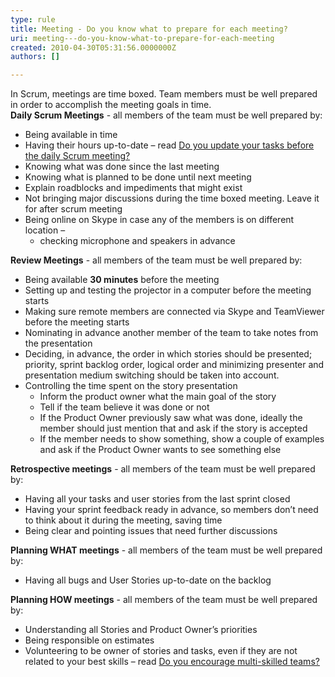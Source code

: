 ```yaml
---
type: rule
title: Meeting - Do you know what to prepare for each meeting?
uri: meeting---do-you-know-what-to-prepare-for-each-meeting
created: 2010-04-30T05:31:56.0000000Z
authors: []

---
```


 In Scrum, meetings are time boxed. Team members must be well prepared in order to accomplish the meeting goals in time. <br> 
**Daily Scrum Meetings** - all members of the team must be well prepared by:

- Being available in time
- Having their hours up-to-date – read [Do you update your tasks before the daily Scrum meeting?](/Management/RulesToBetterScrumUsingTFS/Pages/UpdateTasks.aspx)
- Knowing what was done since the last meeting
- Knowing what is planned to be done until next meeting
- Explain roadblocks and impediments that might exist
- Not bringing major discussions during the time boxed meeting. Leave it for after scrum meeting
- Being online on Skype in case any of the members is on different location –
    - checking microphone and speakers in advance


**Review Meetings** - all members of the team must be well prepared by:

- Being available **30 minutes** before the meeting
- Setting up and testing the projector in a computer before the meeting starts
- Making sure remote members are connected via Skype and TeamViewer before the meeting starts
- Nominating in advance another member of the team to take notes from the presentation
- Deciding, in advance, the order in which stories should be presented; priority, sprint backlog order, logical order and minimizing presenter and presentation medium switching should be taken into account.
- Controlling the time spent on the story presentation
    - Inform the product owner what the main goal of the story
    - Tell if the team believe it was done or not
    - If the Product Owner previously saw what was done, ideally the member should just mention that and ask if the story is accepted
    - If the member needs to show something, show a couple of examples and ask if the Product Owner wants to see something else


**Retrospective meetings** - all members of the team must be well prepared by:

- Having all your tasks and user stories from the last sprint closed
- Having your sprint feedback ready in advance, so members don’t need to think about it during the meeting, saving time
- Being clear and pointing issues that need further discussions


**Planning WHAT meetings** - all members of the team must be well prepared by:

- Having all bugs and User Stories up-to-date on the backlog


**Planning HOW meetings** - all members of the team must be well prepared by:

- Understanding all Stories and Product Owner’s priorities
- Being responsible on estimates
- Volunteering to be owner of stories and tasks, even if they are not related to your best skills – read [Do you encourage multi-skilled teams?](/Management/RulesToBetterScrumUsingTFS/Pages/BeingMultiSkilled.aspx)


